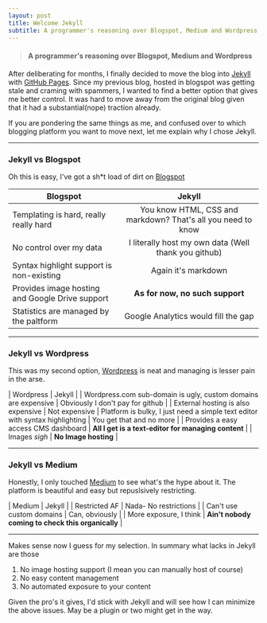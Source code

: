 ```yaml
---
layout: post
title: Welcome Jekyll
subtitle: A programmer's reasoning over Blogspot, Medium and Wordpress
---
```


> #### A programmer's reasoning over Blogspot, Medium and Wordpress

After deliberating for months, I finally decided to move the blog into [Jekyll](https://github.com/jekyll/jekyll) with [GitHub Pages](https://pages.github.com/). Since my previous blog, hosted in blogspot was getting stale and craming with spammers, I wanted to find a better option that gives me better control. It was hard to move away from the original blog given that it had a substantial(nope) traction already.  

If you are pondering the same things as me, and confused over to which blogging platform you want to move next, let me explain why I chose Jekyll.

------------------

### Jekyll vs Blogspot

Oh this is easy, I've got a sh*t load of dirt on [Blogspot](http://blogspot.com)

| Blogspot        | Jekyll           |
| ------------- |:-------------:|
| Templating is hard, really really hard      | You know HTML, CSS and markdown? That's all you need to know |
| No control over my data      | I literally host my own data (Well thank you github)      |
| Syntax highlight support is non-existing | Again it's markdown      |
| Provides image hosting and Google Drive support | **As for now, no such support** |
| Statistics are managed by the paltform | Google Analytics would fill the gap |

-------------------

### Jekyll vs Wordpress

This was my second option, [Wordpress](https://wordpress.com) is neat and managing is lesser pain in the arse.

| Wordpress | Jekyll |
| Wordpress.com sub-domain is ugly, custom domains are expensive | Obviously I don't pay for github |
| External hosting is also expensive | Not expensive
| Platform is bulky, I just need a simple text editor with syntax highlighting | You get that and no more |
| Provides a easy access CMS dashboard | **All I get is a text-editor for managing content** | 
| Images *sigh* | **No Image hosting** |

--------------------

### Jekyll vs Medium

Honestly, I only touched [Medium](https://medium.com/) to see what's the hype about it. The platform is beautiful and easy but repuslsively restricting.

| Medium | Jekyll |
| Restricted AF | Nada- No restrictions |
| Can't use custom domains | Can, obviously |
| More exposure, I think | **Ain't nobody coming to check this organically** |

--------------------

Makes sense now I guess for my selection. In summary what lacks in Jekyll are those
1. No image hosting support (I mean you can manually host of course)
2. No easy content management
3. No automated exposure to your content

Given the pro's it gives, I'd stick with Jekyll and will see how I can minimize the above issues. May be a plugin or two might get in the way.

